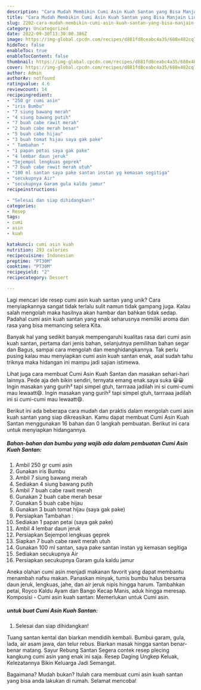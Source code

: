 ```yaml
---
description: "Cara Mudah Membikin Cumi Asin Kuah Santan yang Bisa Manjain Lidah"
title: "Cara Mudah Membikin Cumi Asin Kuah Santan yang Bisa Manjain Lidah"
slug: 2202-cara-mudah-membikin-cumi-asin-kuah-santan-yang-bisa-manjain-lidah
category: Uncategorized
date: 2022-09-30T13:30:00.386Z
image: https://img-global.cpcdn.com/recipes/d881fd8ceabc4a35/680x482cq70/cumi-asin-kuah-santan-foto-resep-utama.jpg
hideToc: false
enableToc: true
enableTocContent: false
thumbnail: https://img-global.cpcdn.com/recipes/d881fd8ceabc4a35/680x482cq70/cumi-asin-kuah-santan-foto-resep-utama.jpg
cover: https://img-global.cpcdn.com/recipes/d881fd8ceabc4a35/680x482cq70/cumi-asin-kuah-santan-foto-resep-utama.jpg
author: Admin
authorAv: notfound
ratingvalue: 4.6
reviewcount: 14
recipeingredient:
- "250 gr cumi asin"
- "iris Bumbu"
- "7 siung bawang merah"
- "4 siung bawang putih"
- "7 buah cabe rawit merah"
- "2 buah cabe merah besar"
- "5 buah cabe hijau"
- "3 buah tomat hijau saya gak pake"
- " Tambahan "
- "1 papan petai saya gak pake"
- "4 lembar daun jeruk"
- "Sejempol lengkuas geprek"
- "7 buah cabe rawit merah utuh"
- "100 ml santan saya pake santan instan yg kemasan segitiga"
- "secukupnya Air"
- "secukupnya Garam gula kaldu jamur"
recipeinstructions:

- "Selesai dan siap dihidangkan!"
categories:
- Resep
tags:
- cumi
- asin
- kuah

katakunci: cumi asin kuah 
nutrition: 293 calories
recipecuisine: Indonesian
preptime: "PT30M"
cooktime: "PT30M"
recipeyield: "2"
recipecategory: Dessert

---
```





Lagi mencari ide resep cumi asin kuah santan yang unik? Cara menyiapkannya sangat tidak terlalu sulit namun tidak gampang juga. Kalau salah mengolah maka hasilnya akan hambar dan bahkan tidak sedap. Padahal cumi asin kuah santan yang enak seharusnya memiliki aroma dan rasa yang bisa memancing selera Kita.





Banyak hal yang sedikit banyak mempengaruhi kualitas rasa dari cumi asin kuah santan, pertama dari jenis bahan, selanjutnya pemilihan bahan segar dan Bagus, sampai cara mengolah dan menghidangkannya. Tak perlu pusing kalau mau menyiapkan cumi asin kuah santan enak,      asal sudah tahu triknya maka hidangan ini mampu jadi sajian istimewa.














Lihat juga cara membuat Cumi Asin Kuah Santan dan masakan sehari-hari lainnya. Pede aja deh bikin sendiri, ternyata emang enak.saya suka 😀😀 Ingin masakan yang gurih² tapi simpel gtuh, tarrraaa jadilah ini si cumi-cumi mau lewaatt😄. Ingin masakan yang gurih² tapi simpel gtuh, tarrraaa jadilah ini si cumi-cumi mau lewaatt😄.






Berikut ini ada beberapa cara mudah dan praktis dalam mengolah cumi asin kuah santan yang siap dikreasikan. Kamu dapat membuat Cumi Asin Kuah Santan menggunakan 16 bahan dan 0 langkah pembuatan. Berikut ini cara untuk menyiapkan hidangannya.

<!--inarticleads1-->

##### Bahan-bahan dan bumbu yang wajib ada dalam pembuatan Cumi Asin Kuah Santan:

1. Ambil 250 gr cumi asin
1. Gunakan iris Bumbu
1. Ambil 7 siung bawang merah
1. Sediakan 4 siung bawang putih
1. Ambil 7 buah cabe rawit merah
1. Gunakan 2 buah cabe merah besar
1. Gunakan 5 buah cabe hijau
1. Gunakan 3 buah tomat hijau (saya gak pake)
1. Persiapkan  Tambahan :
1. Sediakan 1 papan petai (saya gak pake)
1. Ambil 4 lembar daun jeruk
1. Persiapkan Sejempol lengkuas geprek
1. Siapkan 7 buah cabe rawit merah utuh
1. Gunakan 100 ml santan, saya pake santan instan yg kemasan segitiga
1. Sediakan secukupnya Air
1. Persiapkan secukupnya Garam gula kaldu jamur


Aneka olahan cumi asin menjadi makanan favorit yang dapat membantu menambah nafsu makan. Panaskan minyak, tumis bumbu halus bersama daun jeruk, lengkuas, jahe, dan air jeruk nipis hingga harum. Tambahkan petai, Royco Kaldu Ayam dan Bango Kecap Manis, aduk hingga meresap. Komposisi - Cumi asin kuah santan: Memerlukan untuk Cumi asin. 

<!--inarticleads2-->

#####  untuk buat Cumi Asin Kuah Santan:


1. Selesai dan siap dihidangkan!

Tuang santan kental dan biarkan mendidih kembali. Bumbui garam, gula, lada, air asam jawa, dan telur rebus. Biarkan masak hingga santan benar-benar matang. Sayur Rebung Santan Segera contek resep plecing kangkung cumi asin yang enak ini saja. Resep Daging Ungkep Keluak, Kelezatannya Bikin Keluarga Jadi Semangat. 

Bagaimana? Mudah bukan? Itulah cara membuat cumi asin kuah santan yang bisa anda lakukan di rumah. Selamat mencoba!
